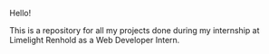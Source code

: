 Hello!

This is a repository for all my projects done during my internship at Limelight Renhold as a Web Developer Intern.
